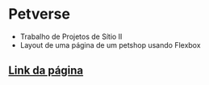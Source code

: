 # Petverse
- Trabalho de Projetos de Sítio II
- Layout de uma página de um petshop usando Flexbox

## [Link da página](https://petverse.netlify.app/)
